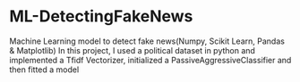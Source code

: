 # ML-DetectingFakeNews
Machine Learning model to detect fake news(Numpy, Scikit Learn, Pandas & Matplotlib)
In this project, I used a political dataset in python and implemented a Tfidf Vectorizer, initialized a PassiveAggressiveClassifier and then fitted a model
